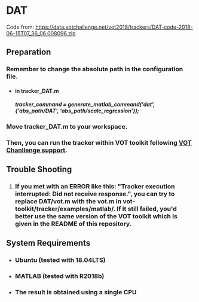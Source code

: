 # DAT

Code from: https://data.votchallenge.net/vot2018/trackers/DAT-code-2018-06-15T07_36_06.008096.zip

## Preparation

### Remember to change the absolute path in the configuration file.

- #### in tracker_DAT.m

  ##### tracker_command = generate_matlab_command('dat', {'abs_path/DAT', 'abs_path/scale_regression'});

### Move tracker_DAT.m to your workspace.

### Then, you can run the tracker within VOT toolkit following [VOT Chanllenge support](http://www.votchallenge.net/howto/).

## Trouble Shooting

1. ### If you met with an ERROR like this: "Tracker execution interrupted: Did not receive response.", you can try to replace DAT/vot.m with the vot.m in vot-toolkit/tracker/examples/matlab/. If it still failed, you'd better use the same version of the VOT toolkit which is given in the README of this repository.

## System Requirements

- ### Ubuntu (tested with 18.04LTS)

- ### MATLAB (tested with R2018b)

- ### The result is obtained using a single CPU